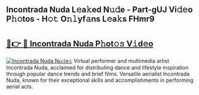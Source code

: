 ## Incontrada Nuda L𝚎a𝚔ed N𝚞𝚍e - Part-gUJ Vi𝚍𝚎o P𝚑𝚘tos - H𝚘𝚝 O𝚗𝚕yf𝚊ns L𝚎a𝚔s FHmr9

# <h2><a href="http://kfexmub.oniu.top/?m=Incontrada+Nuda">🔗👉 🔴 Incontrada Nuda P𝚑ot𝚘𝚜 V𝚒d𝚎o</a></h2>

[![Incontrada Nuda Nu𝚍e𝚜](https://i.imgur.com/0qMVB7G.gif)](http://kfexmub.oniu.top/?m=Incontrada+Nuda)
Virtual performer and multimedia artist Incontrada Nuda, acclaimed for distributing dance and lifestyle inspiration through popular dance trends and brief films. Versatile aerialist Incontrada Nuda, known for their exceptional skills and accomplishments in performing aerial acts.  
